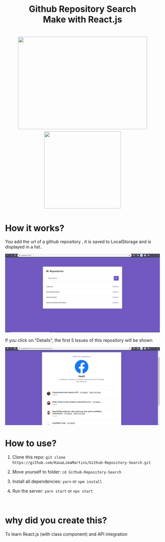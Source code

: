 <h1 align="center">
  Github Repository Search <br />
  Make with React.js
</h1>

<h1 align="center">
  <img src="https://dwglogo.com/wp-content/uploads/2017/09/1460px-React_logo.png" width="420px" height="300px" />
  <img src="https://i.pinimg.com/236x/b1/5e/ed/b15eedbdafbbdbca3249e3942f4faf3b.jpg" width="250px" height="250px" />
</h1>

# How it works?

You add the url of a github repository , it is saved to LocalStorage and is displayed in a list.. <br />

<img src="./image 1.png" />

<br />

If you click on "Details", the first 5 Issues of this repository will be shown

<img src="./image 2.png" />

<br />

# How to use?

1. Clone this repo: `git clone https://github.com/KauaLimaMartins/Github-Repository-Search.git`

2. Move yourself to folder: `cd Github-Repository-Search`

3. Install all dependencies: `yarn` or `npm install`

4. Run the server: `yarn start` or `npx start`

<br />

# why did you create this?

To learn React.js (with class component) and API integration
